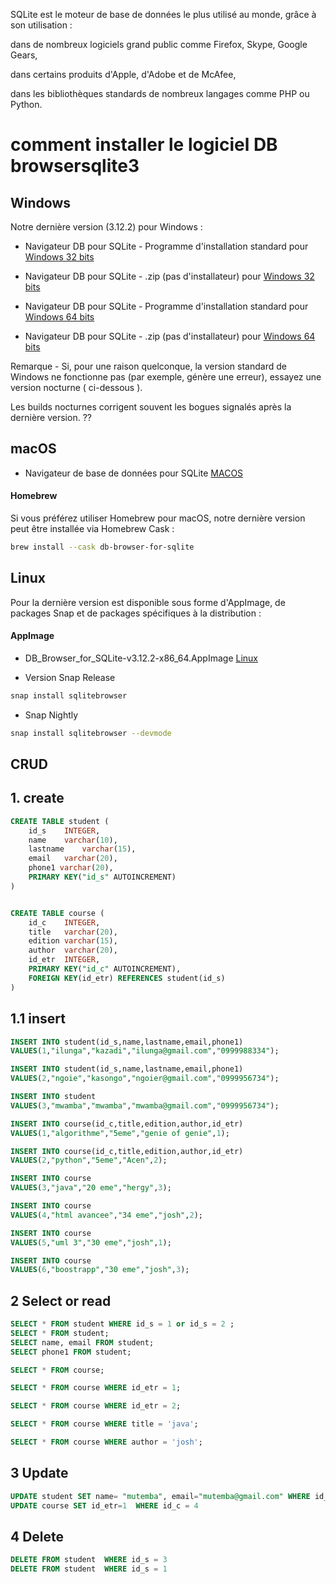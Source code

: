 
SQLite est le moteur de base de données le plus utilisé au monde, grâce à son utilisation :

dans de nombreux logiciels grand public comme Firefox, Skype, Google Gears,

dans certains produits d'Apple, d'Adobe et de McAfee,

dans les bibliothèques standards de nombreux langages comme PHP ou Python.

# comment installer le logiciel DB browsersqlite3

## Windows
Notre dernière version (3.12.2) pour Windows :

- Navigateur DB pour SQLite - Programme d'installation standard pour [Windows 32 bits](https://download.sqlitebrowser.org/DB.for.SQLite-3.12-win32.msi)
- Navigateur DB pour SQLite - .zip (pas d'installateur) pour [Windows 32 bits](https://download.sqlitebrowser.org/DB.for.SQLite-3.12-win32.zip)

- Navigateur DB pour SQLite - Programme d'installation standard pour [Windows 64 bits](https://download.sqlitebrowser.org/DB.for.SQLite-3.12-win64.msi)
- Navigateur DB pour SQLite - .zip (pas d'installateur) pour [Windows 64 bits](https://download.sqlitebrowser.org/DB.for.SQLite-3.12-win64.zip)

Remarque - Si, pour une raison quelconque, la version standard de Windows ne fonctionne pas (par exemple, génère une erreur), essayez une version nocturne ( ci-dessous ).

Les builds nocturnes corrigent souvent les bogues signalés après la dernière version. ??

## macOS

- Navigateur de base de données pour SQLite [MACOS](https://download.sqlitebrowser.org/DB.for.SQLite-3.12.dmg)

#### Homebrew

Si vous préférez utiliser Homebrew pour macOS, notre dernière version peut être installée via Homebrew Cask :

```bash
brew install --cask db-browser-for-sqlite
```
## Linux

Pour la dernière version est disponible sous forme d'AppImage, de packages Snap et de packages spécifiques à la distribution :

#### AppImage

- DB_Browser_for_SQLite-v3.12.2-x86_64.AppImage [Linux](https://download.sqlitebrowser.org/B_Browser_for_SQLite-v3.12.2-x86_64.AppImage)

- Version Snap Release
  
```bash
snap install sqlitebrowser
```
- Snap Nightly
  
```bash
snap install sqlitebrowser --devmode
```

## CRUD
## 1. create

```sql
CREATE TABLE student (
	id_s	INTEGER,
	name	varchar(10), 
	lastname	varchar(15),
	email	varchar(20),
	phone1 varchar(20),
	PRIMARY KEY("id_s" AUTOINCREMENT)
)


CREATE TABLE course (
	id_c	INTEGER,
	title	varchar(20), 
	edition	varchar(15),
	author	varchar(20),
	id_etr	INTEGER,
	PRIMARY KEY("id_c" AUTOINCREMENT),
	FOREIGN KEY(id_etr) REFERENCES student(id_s)
)
```
## 1.1 insert

```sql
INSERT INTO student(id_s,name,lastname,email,phone1)
VALUES(1,"ilunga","kazadi","ilunga@gmail.com","0999988334");

INSERT INTO student(id_s,name,lastname,email,phone1)
VALUES(2,"ngoie","kasongo","ngoier@gmail.com","0999956734");

INSERT INTO student 
VALUES(3,"mwamba","mwamba","mwamba@gmail.com","0999956734");
```
``` sql
INSERT INTO course(id_c,title,edition,author,id_etr)
VALUES(1,"algorithme","5eme","genie of genie",1);

INSERT INTO course(id_c,title,edition,author,id_etr)
VALUES(2,"python","5eme","Acen",2);

INSERT INTO course 
VALUES(3,"java","20 eme","hergy",3);

INSERT INTO course 
VALUES(4,"html avancee","34 eme","josh",2);

INSERT INTO course 
VALUES(5,"uml 3","30 eme","josh",1);

INSERT INTO course 
VALUES(6,"boostrapp","30 eme","josh",3);
```
## 2 Select or read
``` sql
SELECT * FROM student WHERE id_s = 1 or id_s = 2 ;
SELECT * FROM student;
SELECT name, email FROM student;
SELECT phone1 FROM student;
```
``` sql
SELECT * FROM course;

SELECT * FROM course WHERE id_etr = 1;

SELECT * FROM course WHERE id_etr = 2;

SELECT * FROM course WHERE title = 'java';

SELECT * FROM course WHERE author = 'josh';
```

## 3 Update 
```sql
UPDATE student SET name= "mutemba", email="mutemba@gmail.com" WHERE id_s = 3
UPDATE course SET id_etr=1  WHERE id_c = 4

```
## 4 Delete 
```sql
DELETE FROM student  WHERE id_s = 3
DELETE FROM student  WHERE id_s = 1

```

